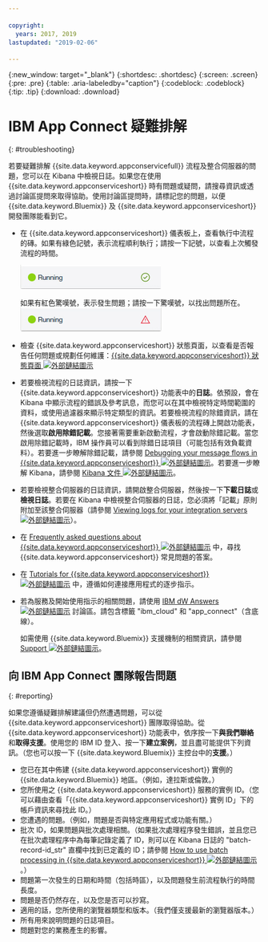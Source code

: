 ```yaml
---

copyright:
  years: 2017, 2019
lastupdated: "2019-02-06"

---
```


{:new_window: target="_blank"}
{:shortdesc: .shortdesc}
{:screen: .screen}
{:pre: .pre}
{:table: .aria-labeledby="caption"}
{:codeblock: .codeblock}
{:tip: .tip} 
{:download: .download}


# IBM App Connect 疑難排解
{: #troubleshooting}

若要疑難排解 {{site.data.keyword.appconservicefull}} 流程及整合伺服器的問題，您可以在 Kibana 中檢視日誌。如果您在使用 {{site.data.keyword.appconserviceshort}} 時有問題或疑問，請搜尋資訊或透過討論區提問來取得協助。使用討論區提問時，請標記您的問題，以便 {{site.data.keyword.Bluemix}} 及 {{site.data.keyword.appconserviceshort}} 開發團隊能看到它。

-   在 {{site.data.keyword.appconserviceshort}} 儀表板上，查看執行中流程的磚。如果有綠色記號，表示流程順利執行；請按一下記號，以查看上次觸發流程的時間。

    ![顯示流程順利執行的擷取畫面](/images/SuccessfulFlow.jpg)

    如果有紅色驚嘆號，表示發生問題；請按一下驚嘆號，以找出問題所在。![顯示流程發生問題的擷取畫面](/images/ErroredFlow.jpg)

-   檢查 {{site.data.keyword.appconserviceshort}} 狀態頁面，以查看是否報告任何問題或規劃任何維護：[{{site.data.keyword.appconserviceshort}} 狀態頁面 ![外部鏈結圖示](../../icons/launch-glyph.svg "外部鏈結圖示")](https://developer.ibm.com/integration/docs/app-connect/app-connect-status/)
-   若要檢視流程的日誌資訊，請按一下 {{site.data.keyword.appconserviceshort}} 功能表中的**日誌**。依預設，會在 Kibana 中顯示流程的錯誤及參考訊息，而您可以在其中檢視特定時間範圍的資料，或使用過濾器來顯示特定類型的資訊。若要檢視流程的除錯資訊，請在 {{site.data.keyword.appconserviceshort}} 儀表板的流程磚上開啟功能表，然後選取**啟用除錯記載**。您接著需要重新啟動流程，才會啟動除錯記載。當您啟用除錯記載時，IBM 操作員可以看到除錯日誌項目（可能包括有效負載資料）。若要進一步瞭解除錯記載，請參閱 [Debugging your message flows in {{site.data.keyword.appconserviceshort}} ![外部鏈結圖示](../../icons/launch-glyph.svg "外部鏈結圖示")](https://developer.ibm.com/integration/docs/app-connect/tutorials-for-ibm-app-connect/debugging-message-flows-ibm-app-connect/)。若要進一步瞭解 Kibana，請參閱 [Kibana 文件 ![外部鏈結圖示](../../icons/launch-glyph.svg "外部鏈結圖示")](https://www.elastic.co/guide/en/kibana/4.0/discover.html)。
-   若要檢視整合伺服器的日誌資訊，請開啟整合伺服器，然後按一下**下載日誌**或**檢視日誌**。若要在 Kibana 中檢視整合伺服器的日誌，您必須將「記載」原則附加至該整合伺服器（請參閱 [Viewing logs for your integration servers ![外部鏈結圖示](../../icons/launch-glyph.svg "外部鏈結圖示")](https://developer.ibm.com/integration/docs/app-connect/tutorials-for-ibm-app-connect/running-your-ibm-integration-bus-solutions-in-ibm-app-connect-enterprise-beta-plan/viewing-logs-for-your-integration-servers-in-app-connect-enterprise-beta)）。
-   在 [Frequently asked questions about {{site.data.keyword.appconserviceshort}} ![外部鏈結圖示](../../icons/launch-glyph.svg "外部鏈結圖示")](https://developer.ibm.com/integration/docs/app-connect/faq/) 中，尋找 {{site.data.keyword.appconserviceshort}} 常見問題的答案。
-   在 [Tutorials for {{site.data.keyword.appconserviceshort}} ![外部鏈結圖示](../../icons/launch-glyph.svg "外部鏈結圖示")](https://developer.ibm.com/integration/docs/app-connect/tutorials-for-ibm-app-connect/) 中，遵循如何連接應用程式的逐步指示。
-   若為服務及開始使用指示的相關問題，請使用 [IBM dW Answers ![外部鏈結圖示](../../icons/launch-glyph.svg "外部鏈結圖示")](https://developer.ibm.com/answers/topics/app_connect) 討論區。請包含標籤 "ibm_cloud" 和 "app_connect"（含底線）。

    如需使用 {{site.data.keyword.Bluemix}} 支援機制的相關資訊，請參閱 [Support ![外部鏈結圖示](../../icons/launch-glyph.svg "外部鏈結圖示")](https://cloud.ibm.com/unifiedsupport/supportcenter)。

## 向 IBM App Connect 團隊報告問題
{: #reporting}

如果您遵循疑難排解建議但仍然遭遇問題，可以從 {{site.data.keyword.appconserviceshort}} 團隊取得協助。從 {{site.data.keyword.appconserviceshort}} 功能表中，依序按一下**與我們聯絡**和**取得支援**。使用您的 IBM ID 登入、按一下**建立案例**，並且盡可能提供下列資訊。（您也可以按一下 {{site.data.keyword.Bluemix}}  主控台中的**支援**。） 

* 您已在其中佈建 {{site.data.keyword.appconserviceshort}} 實例的 {{site.data.keyword.Bluemix}} 地區。（例如，達拉斯或倫敦。）
* 您所使用之 {{site.data.keyword.appconserviceshort}} 服務的實例 ID。（您可以藉由查看「{{site.data.keyword.appconserviceshort}} 實例 ID」下的帳戶資訊來尋找此 ID。）
* 您遭遇的問題。（例如，問題是否與特定應用程式或功能有關。）
* 批次 ID，如果問題與批次處理相關。（如果批次處理程序發生錯誤，並且您已在批次處理程序中為每筆記錄定義了 ID，則可以在 Kibana 日誌的 "batch-record-id_str" 直欄中找到已定義的 ID；請參閱 [How to use batch processing in {{site.data.keyword.appconserviceshort}} ![外部鏈結圖示](../../icons/launch-glyph.svg "外部鏈結圖示")](https://developer.ibm.com/integration/docs/app-connect/toolbox-utilities/how-to-use-batch-processing-in-ibm-app-connect/)。）
* 問題第一次發生的日期和時間（包括時區），以及問題發生前流程執行的時間長度。
* 問題是否仍然存在，以及您是否可以抄寫。
* 適用的話，您所使用的瀏覽器類型和版本。（我們僅支援最新的瀏覽器版本。）
* 所有用來說明問題的日誌項目。
* 問題對您的業務產生的影響。
